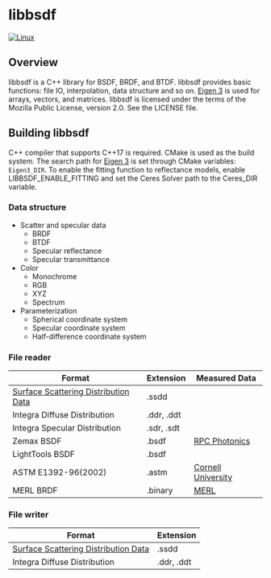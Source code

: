 # libbsdf

[![Linux](https://github.com/KimuraRyo/libbsdf/actions/workflows/linux.yml/badge.svg)](https://github.com/KimuraRyo/libbsdf/actions/workflows/linux.yml)

## Overview

libbsdf is a C++ library for BSDF, BRDF, and BTDF.
libbsdf provides basic functions: file IO, interpolation, data structure and so on.
[Eigen 3][Eigen] is used for arrays, vectors, and matrices.
libbsdf is licensed under the terms of the Mozilla Public License, version 2.0.
See the LICENSE file.

## Building libbsdf

C++ compiler that supports C++17 is required.
CMake is used as the build system.
The search path for [Eigen 3][Eigen] is set through CMake variables: `Eigen3_DIR`.
To enable the fitting function to reflectance models, enable LIBBSDF_ENABLE_FITTING and set the Ceres Solver path to the Ceres_DIR variable.

### Data structure

- Scatter and specular data
  - BRDF
  - BTDF
  - Specular reflectance
  - Specular transmittance
- Color
  - Monochrome
  - RGB
  - XYZ
  - Spectrum
- Parameterization
  - Spherical coordinate system
  - Specular coordinate system
  - Half-difference coordinate system

### File reader

| Format                                            | Extension  | Measured Data                      |
| ------------------------------------------------- | ---------- | ---------------------------------- |
| [Surface Scattering Distribution Data][Spec_SSDD] | .ssdd      |                                    |
| Integra Diffuse Distribution                      | .ddr, .ddt |                                    |
| Integra Specular Distribution                     | .sdr, .sdt |                                    |
| Zemax BSDF                                        | .bsdf      | [RPC Photonics][Data_RPC]          |
| LightTools BSDF                                   | .bsdf      |                                    |
| ASTM E1392-96(2002)                               | .astm      | [Cornell University][Data_Cornell] |
| MERL BRDF                                         | .binary    | [MERL][Data_MERL]                  |

### File writer

| Format                                            | Extension  |
| ------------------------------------------------- | ---------- |
| [Surface Scattering Distribution Data][Spec_SSDD] | .ssdd      |
| Integra Diffuse Distribution                      | .ddr, .ddt |

[Eigen]: http://eigen.tuxfamily.org/index.php?title=Main_Page "Eigen"
[Data_Cornell]: http://www.graphics.cornell.edu/online/measurements/reflectance/
[Data_MERL]: http://www.merl.com/brdf
[Data_RPC]: http://www.rpcphotonics.com/bsdf-data-optical-diffusers/
[Spec_SSDD]: https://github.com/KimuraRyo/libbsdf/blob/master/doc/SsddFileFormatSpecification.md
